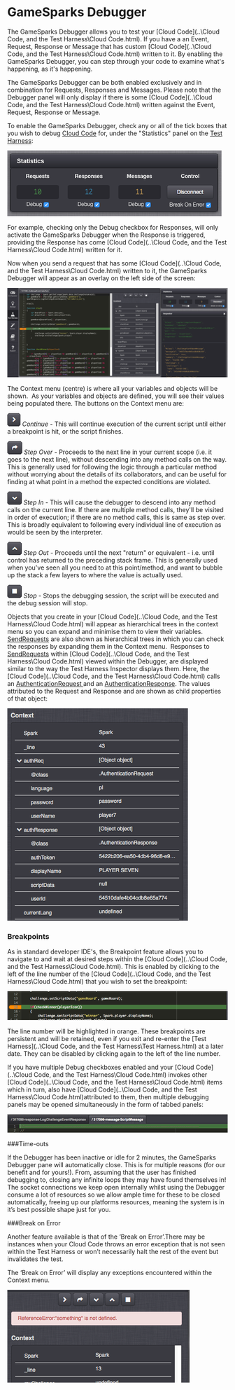 # GameSparks Debugger

The GameSparks Debugger allows you to test your [Cloud Code](..\Cloud Code, and the Test Harness\Cloud Code.html). If you have a an Event, Request, Response or Message that has custom [Cloud Code](..\Cloud Code, and the Test Harness\Cloud Code.html) written to it. By enabling the GameSparks Debugger, you can step through your code to examine what's happening, as it's happening.

The GameSparks Debugger can be both enabled exclusively and in combination for Requests, Responses and Messages. Please note that the Debugger panel will only display if there is some [Cloud Code](..\Cloud Code, and the Test Harness\Cloud Code.html) written against the Event, Request, Response or Message.

To enable the GameSparks Debugger, check any or all of the tick boxes that you wish to debug [Cloud Code](https://docs.gamesparks.net/developer-portal/cloud-code) for, under the "Statistics" panel on the [Test Harness](https://docs.gamesparks.net/developer-portal/test-harness):

![](img/GSDebugger/1.png)

For example, checking only the Debug checkbox for Responses, will only activate the GameSparks Debugger when the Response is triggered, providing the Response has come [Cloud Code](..\Cloud Code, and the Test Harness\Cloud Code.html) written for it.

Now when you send a request that has some [Cloud Code](..\Cloud Code, and the Test Harness\Cloud Code.html) written to it, the GameSparks Debugger will appear as an overlay on the left side of the screen:

![](img/GSDebugger/2.png)

The Context menu (centre) is where all your variables and objects will be shown.  As your variables and objects are defined, you will see their values being populated there. The buttons on the Context menu are:

![](img/GSDebugger/3.png) *Continue* - This will continue execution of the current script until either a breakpoint is hit, or the script finishes.

![](img/GSDebugger/4.png) *Step Over* \- Proceeds to the next line in your current scope (i.e. it goes to the next line), without descending into any method calls on the way. This is generally used for following the logic through a particular method without worrying about the details of its collaborators, and can be useful for finding at what point in a method the expected conditions are violated.

![](img/GSDebugger/5.png) *Step In* - This will cause the debugger to descend into any method calls on the current line. If there are multiple method calls, they'll be visited in order of execution; if there are no method calls, this is same as step over. This is broadly equivalent to following every individual line of execution as would be seen by the interpreter.

![](img/GSDebugger/6.png) *Step Out* - Proceeds until the next "return" or equivalent - i.e. until control has returned to the preceding stack frame. This is generally used when you've seen all you need to at this point/method, and want to bubble up the stack a few layers to where the value is actually used.

![](img/GSDebugger/7.png) *Stop* - Stops the debugging session, the script will be executed and the debug session will stop.

Objects that you create in your [Cloud Code](..\Cloud Code, and the Test Harness\Cloud Code.html) will appear as hierarchical trees in the context menu so you can expand and minimise them to view their variables. [SendRequests](https://docs.gamesparks.net/documentation/cloud-code-api/spark-cloud-code-api/spark#sendRequest) are also shown as hierarchical trees in which you can check the responses by expanding them in the Context menu.  Responses to [SendRequests](https://docs.gamesparks.net/documentation/cloud-code-api/spark-cloud-code-api/spark#sendRequest) within [Cloud Code](..\Cloud Code, and the Test Harness\Cloud Code.html) viewed within the Debugger, are displayed similar to the way the Test Harness Inspector displays them. Here, the [Cloud Code](..\Cloud Code, and the Test Harness\Cloud Code.html) calls an [AuthenticationRequest ](https://docs.gamesparks.net/documentation/request-api/authentication-request-api/authenticationrequest)and an [AuthenticationResponse](https://docs.gamesparks.net/documentation/response-api/authentication-response-api/authenticationresponse). The values attributed to the Request and Response and are shown as child properties of that object:

![](img/GSDebugger/8.png)

### Breakpoints

As in standard developer IDE's, the Breakpoint feature allows you to navigate to and wait at desired steps within the [Cloud Code](..\Cloud Code, and the Test Harness\Cloud Code.html). This is enabled by clicking to the left of the line number of the [Cloud Code](..\Cloud Code, and the Test Harness\Cloud Code.html) that you wish to set the breakpoint:

![](img/GSDebugger/9.png)

The line number will be highlighted in orange. These breakpoints are persistent and will be retained, even if you exit and re-enter the [Test Harness](..\Cloud Code, and the Test Harness\Test Harness.html) at a later date. They can be disabled by clicking again to the left of the line number.

If you have multiple Debug checkboxes enabled and your [Cloud Code](..\Cloud Code, and the Test Harness\Cloud Code.html) invokes other [Cloud Code](..\Cloud Code, and the Test Harness\Cloud Code.html) items which in turn, also have [Cloud Code](..\Cloud Code, and the Test Harness\Cloud Code.html)attributed to them, then multiple debugging panels may be opened simultaneously in the form of tabbed panels:

![](img/GSDebugger/10.png)

###Time-outs

If the Debugger has been inactive or idle for 2 minutes, the GameSparks Debugger pane will automatically close. This is for multiple reasons (for our benefit and for yours!). From, assuming that the user has finished debugging to, closing any infinite loops they may have found themselves in! The socket connections we keep open internally whilst using the Debugger consume a lot of resources so we allow ample time for these to be closed automatically, freeing up our platforms resources, meaning the system is in it’s best possible shape just for you.

###Break on Error

Another feature available is that of the ‘Break on Error’.There may be instances when your Cloud Code throws an error exception that is not seen within the Test Harness or won’t necessarily halt the rest of the event but invalidates the test.

The ‘Break on Error’ will display any exceptions encountered within the Context menu.

![](img/GSDebugger/11.png)
